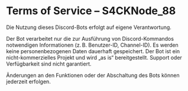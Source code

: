 # Terms of Service – S4CKNode_88

Die Nutzung dieses Discord-Bots erfolgt auf eigene Verantwortung.

Der Bot verarbeitet nur die zur Ausführung von Discord-Kommandos notwendigen Informationen (z. B. Benutzer-ID, Channel-ID). Es werden keine personenbezogenen Daten dauerhaft gespeichert. Der Bot ist ein nicht-kommerzielles Projekt und wird „as is“ bereitgestellt. Support oder Verfügbarkeit sind nicht garantiert.

Änderungen an den Funktionen oder der Abschaltung des Bots können jederzeit erfolgen.
